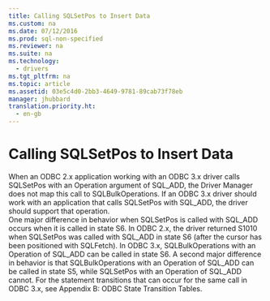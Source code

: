 ```yaml
---
title: Calling SQLSetPos to Insert Data
ms.custom: na
ms.date: 07/12/2016
ms.prod: sql-non-specified
ms.reviewer: na
ms.suite: na
ms.technology: 
  - drivers
ms.tgt_pltfrm: na
ms.topic: article
ms.assetid: 03e5c4d0-2bb3-4649-9781-89cab73f78eb
manager: jhubbard
translation.priority.ht: 
  - en-gb
---
```

# Calling SQLSetPos to Insert Data
<?xml version="1.0" encoding="utf-8"?>
<developerReferenceWithoutSyntaxDocument xmlns="http://ddue.schemas.microsoft.com/authoring/2003/5" xmlns:xlink="http://www.w3.org/1999/xlink" xmlns:xsi="http://www.w3.org/2001/XMLSchema-instance" xsi:schemaLocation="http://ddue.schemas.microsoft.com/authoring/2003/5 http://dduestorage.blob.core.windows.net/ddueschema/developer.xsd">
  <introduction>
    <para>When an ODBC 2.<legacyItalic>x</legacyItalic> application working with an ODBC 3<legacyItalic>.x</legacyItalic> driver calls <legacyBold>SQLSetPos</legacyBold> with an <legacyItalic>Operation</legacyItalic> argument of SQL_ADD, the Driver Manager does not map this call to <legacyBold>SQLBulkOperations</legacyBold>. If an ODBC 3<legacyItalic>.x</legacyItalic> driver should work with an application that calls <legacyBold>SQLSetPos</legacyBold> with SQL_ADD, the driver should support that operation.</para>
  </introduction>
  <section>
    <content>
      <para>One major difference in behavior when <legacyBold>SQLSetPos</legacyBold> is called with SQL_ADD occurs when it is called in state S6. In ODBC 2.<legacyItalic>x</legacyItalic>, the driver returned S1010 when <legacyBold>SQLSetPos</legacyBold> was called with SQL_ADD in state S6 (after the cursor has been positioned with <legacyBold>SQLFetch</legacyBold>). In ODBC 3<legacyItalic>.x</legacyItalic>, <legacyBold>SQLBulkOperations</legacyBold> with an <legacyItalic>Operation</legacyItalic> of SQL_ADD can be called in state S6. A second major difference in behavior is that <legacyBold>SQLBulkOperations</legacyBold> with an <legacyItalic>Operation</legacyItalic> of SQL_ADD can be called in state S5, while <legacyBold>SQLSetPos</legacyBold> with an <legacyBold>Operation</legacyBold> of SQL_ADD cannot. For the statement transitions that can occur for the same call in ODBC 3<legacyItalic>.x</legacyItalic>, see <legacyLink xlink:href="15088dbe-896f-4296-b397-02bb3d0ac0fb">Appendix B: ODBC State Transition Tables</legacyLink>.</para>
    </content>
  </section>
  <relatedTopics />
</developerReferenceWithoutSyntaxDocument>